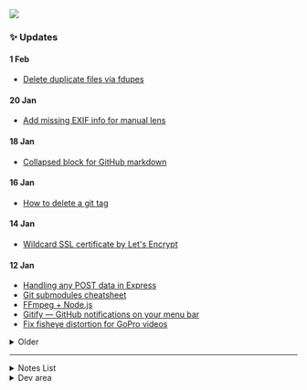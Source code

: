 [![](https://capella.pics/28d678aa-0c5e-420f-9676-fa5a83abfecf.jpg)](https://codex.so/join)

### ✨ Updates

#### 1 Feb

- [Delete duplicate files via fdupes](https://codex.so/delete-duplicate-files-via-fdupes)

#### 20 Jan

- [Add missing EXIF info for manual lens](https://codex.so/add-missing-exif-info-for-manual-lens)

#### 18 Jan

- [Collapsed block for GitHub markdown](https://codex.so/collapsed-block-for-github-markdown) 

#### 16 Jan

- [How to delete a git tag](https://codex.so/how-to-delete-a-git-tag) 

#### 14 Jan

- [Wildcard SSL certificate by Let's Encrypt](https://codex.so/wildcard-ssl-certificate-by-let-s-encrypt) 

#### 12 Jan

- [Handling any POST data in Express](https://codex.so/handling-any-post-data-in-express) 
- [Git submodules cheatsheet](https://codex.so/git-submodules-cheatsheet) 
- [FFmpeg + Node.js](https://codex.so/ffmpeg-node-js) 
- [Gitify — GitHub notifications on your menu bar](https://codex.so/github-notifications-on-your-menu-bar) 
- [Fix fisheye distortion for GoPro videos](https://codex.so/fix-fisheye-distortion-for-gopro-videos) 

<details>
<summary>Older</summary>
<p>

#### 1 Jan

- [Enable custom webcam for Discord app on macOS](https://codex.so/enable-custom-webcam-for-discord-app-on-macos) 

#### 28 Dec

- [Electron IPC](https://codex.so/electron-ipc) 

#### 22 Dec

- [NightOwl — tray dark mode toggler for macOS](https://codex.so/nightowl-tray-dark-mode-toggler-for-macos) 

#### 2 Dec

- [Webpack lazy-loading chunks](https://codex.so/webpack-lazy-loading-chunks) 

#### 30 Nov

- [Regexp for Instagram posts](https://codex.so/regexp-for-instagram-posts)

#### 29 Nov

- [Regexp for Instagram posts](https://codex.so/regexp-for-instagram-posts)

#### 27 Nov

- [How to add /phpmyadmin section to your sites](https://codex.so/how-to-add-phpmyadmin-section-to-your-sites)

#### 26 Nov

- [Mongo DB export and import databases](https://codex.so/mongo-db-export-and-import-databases)
 
#### 25 Nov

- [Docker and docker-compose installation](https://codex.so/docker-and-docker-compose-installation)

#### 24 Nov

- [Dockerized Node.js app with MongoDB](https://codex.so/dockerized-node-js-app-with-mongodb)

#### 23 Nov

- ⭐️ [Clone branch into another with git](https://codex.so/reset-git-branch)

#### 22 Nov

- [How to install the latest Node.js, NPM and Yarn](https://codex.so/how-to-install-the-latest-node-js-npm-and-yarn)

#### 21 Nov

- [Secure copying between servers via scp utility](https://codex.so/secure-copying-between-servers-via-scp-utility)

#### 20 Nov

- [Show hidden files in Finder on Mac](https://codex.so/show-hidden-files-in-finder-on-mac)
- [Resolving subdomains dynamically via Nginx](https://codex.so/resolving-subdomains-dynamically-via-nginx)

#### 19 Nov

- 🔥 [Dynamic content for GitHub pages](https://codex.so/dynamic-content-for-github-pages)

#### 18 Nov

- How many days until the end of the validity of the SSL-certificate? When is it time to renew your domain? [action-check-domain](https://github.com/codex-team/action-check-domain) will help you remember to do these routine tasks

#### 16 Nov

- Now you can [get node package info](https://github.com/codex-team/action-nodejs-package-info) in GitHub Actions

#### 12 Nov

- Awesome [@codex_bot notifier](https://github.com/marketplace/actions/codex_bot-notifier) action for your build steps

</p>
</details>

---

<details>
<summary>Notes List</summary>
<p>

#### Node.js

- [Autoupdates for Electron App](https://gist.github.com/talyguryn/85abb18e93ce6ce928c8a20e6ad4b233)

#### DevOps
- [Enable ssh root login access](https://gist.github.com/talyguryn/acee1431c0a208240fcd31f17024d854)
- [How to get and install a wildcard SSL certificate](https://gist.github.com/talyguryn/bd0f30ab3eb183afbe9521261adfbc60)
   
</p>
</details>

<details>
<summary>Dev area</summary>
<p>

<img src="https://telegra.ph/file/4d3b9b7aa79bec03f084a.gif" alt="coffee" width="20%"/><img src="https://telegra.ph/file/4d3b9b7aa79bec03f084a.gif" alt="coffee" width="20%"/><img src="https://telegra.ph/file/4d3b9b7aa79bec03f084a.gif" alt="coffee" width="20%"/><img src="https://telegra.ph/file/4d3b9b7aa79bec03f084a.gif" alt="coffee" width="20%"/><img src="https://telegra.ph/file/4d3b9b7aa79bec03f084a.gif" alt="coffee" width="20%"/>

<img src="https://telegra.ph/file/4d3b9b7aa79bec03f084a.gif" alt="coffee" width="25%"/><img src="https://telegra.ph/file/4d3b9b7aa79bec03f084a.gif" alt="coffee" width="25%"/><img src="https://telegra.ph/file/4d3b9b7aa79bec03f084a.gif" alt="coffee" width="25%"/><img src="https://telegra.ph/file/4d3b9b7aa79bec03f084a.gif" alt="coffee" width="25%"/>

<img src="https://telegra.ph/file/4d3b9b7aa79bec03f084a.gif" alt="coffee" width="33%"/><img src="https://telegra.ph/file/4d3b9b7aa79bec03f084a.gif" alt="coffee" width="33%"/><img src="https://telegra.ph/file/4d3b9b7aa79bec03f084a.gif" alt="coffee" width="33%"/>


<img src="https://telegra.ph/file/4d3b9b7aa79bec03f084a.gif" alt="coffee" width="50%"/><img src="https://telegra.ph/file/4d3b9b7aa79bec03f084a.gif" alt="coffee" width="50%"/>

<img src="https://telegra.ph/file/4d3b9b7aa79bec03f084a.gif" alt="coffee" width="100%"/>

</p>
</details>
